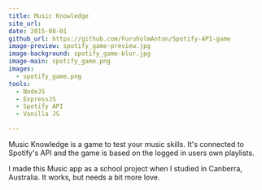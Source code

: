```yaml
---
title: Music Knowledge
site_url: 
date: 2015-08-01
github_url: https://github.com/FuruholmAnton/Spotify-API-game
image-preview: spotify_game-preview.jpg
image-background: spotify_game-blur.jpg
image-main: spotify_game.png
images:
  - spotify_game.png
tools:
  - NodeJS
  - ExpressJS
  - Spotify API
  - Vanilla JS

---
```


Music Knowledge is a game to test your music skills. It's connected to Spotify's API and the game is based on the logged in users own playlists.

<!--more-->

I made this Music app as a school project when I studied in Canberra, Australia. It works, but needs a bit more love. 
